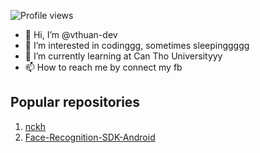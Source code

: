 ![Profile views](https://komarev.com/ghpvc/?username=vthuan-dev)
- 👋 Hi, I’m @vthuan-dev
- 👀 I’m interested in codinggg, sometimes sleepinggggg
- 🌱 I’m currently learning at Can Tho Universityyy
- 📫 How to reach me by connect my fb 



<!---
vthuan-dev/vthuan-dev is a ✨ special ✨ repository because its `README.md` (this file) appears on your GitHub profile.
You can click the Preview link to take a look at your changes.
--->

## Popular repositories

1. [nckh](https://github.com/vthuan-dev/nckh)
2. [Face-Recognition-SDK-Android](https://github.com/vthuan-dev/Face-Recognition-SDK-Android)
